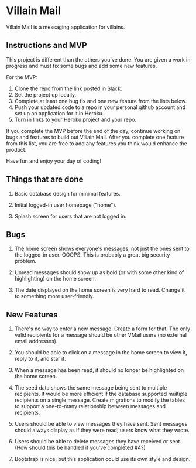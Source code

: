 # Villain Mail

Villain Mail is a messaging application for villains.

## Instructions and MVP

This project is different than the others you've done. You are given a work in progress and must fix some bugs and add some new features.

For the MVP:

1. Clone the repo from the link posted in Slack. 
2. Set the project up locally. 
3. Complete at least one bug fix and one new feature from the lists below.
4. Push your updated code to a repo in your personal github account and set up an application for it in Heroku. 
5. Turn in links to your Heroku project and your repo.

If you complete the MVP before the end of the day, continue working on bugs and features to build out Villain Mail. After you complete one feature from this list, you are free to add any features you think would enhance the product. 

Have fun and enjoy your day of coding!

## Things that are done

1. Basic database design for minimal features.

2. Initial logged-in user homepage ("home").

3. Splash screen for users that are not logged in.

## Bugs

1. The home screen shows everyone's messages, not just the ones sent to the logged-in user. OOOPS. This is probably a great big security problem.

2. Unread messages should show up as bold (or with some other kind of highlighting) on the home screen.

3. The date displayed on the home screen is very hard to read. Change it to something more user-friendly.

## New Features

1. There's no way to enter a new message. Create a form for that. The only valid recipients for a message should be other VMail users (no external email addresses).

2. You should be able to click on a message in the home screen to view it, reply to it, and star it.

3. When a message has been read, it should no longer be highlighted on the home screen.

4. The seed data shows the same message being sent to multiple recipients. It would be more efficient if the database supported multiple recipients on a single message. Create migrations to modify the tables to support a one-to-many relationship between messages and recipients.

5. Users should be able to view messages they have sent. Sent messages should always display as if they were read; users know what they wrote.

6. Users should be able to delete messages they have received or sent. (How should this be handled if you've completed #4?)

7. Bootstrap is nice, but this application could use its own style and design.
 
